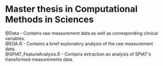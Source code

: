 # **Master thesis in Computational Methods in Sciences**
@Data - Contains raw measurement data as well as corresponding clinical variables.  
@EDA.R - Contains a brief exploratory analysis of the raw measurement data.  
@SPIAT_FeatureAnalysis.R - Contains extraction an analysis of SPIAT's transformed measurements data.  
